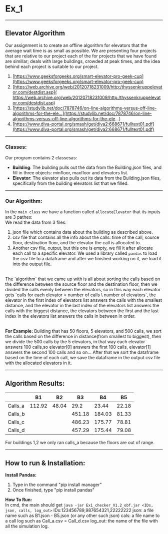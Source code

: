 # Ex_1
---
## Elevator Algorithm 
Our assignment is to create an offline algorithm for elevators that the average wait time is as small as possible.
We are presenting four projects that are relative to our project each of the for projects that we have found are simillar; deals with large buildings, crowded at peak times, and the idea behind each project is suitable to our project. 
1) [https://www.geeksforgeeks.org/smart-elevator-pro-geek-cup](https://www.geeksforgeeks.org/smart-elevator-pro-geek-cup)
2) [https://web.archive.org/web/20120718231009/http:/thyssenkruppelevator.com/destdist.asp]( https://web.archive.org/web/20120718231009/http:/thyssenkruppelevator.com/destdist.asp)
3) [https://studylib.net/doc/7878746/on-line-algorithms-versus-off-line-algorithms-for-the-ele...](https://studylib.net/doc/7878746/on-line-algorithms-versus-off-line-algorithms-for-the-ele...)
4) [https://www.diva-portal.org/smash/get/diva2:668671/fulltext01.pdf](https://www.diva-portal.org/smash/get/diva2:668671/fulltext01.pdf)
---
### Classes:
Our program contains 2 classesas:
- __Building__: The building pulls out the data from the Building.json files, and fill in three objects: minfloor, maxfloor and elevators list.
- __Elevator__: The elevator also pulls out its data from the Building.json files, specifically from the building elevators list that we filled.
---
### Our Algorithm:
In the `main class` we have a function called `allocateElevator` that its inputs are 3 pathes: <br>
We read the data from 3 files:
1) json file which contains data about the building as described above.
2) csv file that contains all the info about the calls: time of the call, source floor, destination floor, and the elevator the call is allocated to.
3) Another csv file, output, but this one is empty, we fill it after allocate each call to a specific elevator. 
We used a library called `pandas` to load the csv file to a dataframe and after we finished working on it, we load it into the output file.
<br>
The `algorithm` that we came up with is all about sorting the calls based on the difference between the source floor and the destination floor, then we divided the calls evenly between the elevators, so in this way each elevator gets `calls for each elevator = number of calls \ number of elevators`, the elevator in the first index of elevators list answers the calls with the smallest distance, and the elevator in the last index of the elevators list answers the calls with the biggest distance, the elevators between the first and the last index in the elevators list answers the calls in between in order.<br><br>

**For Example:** Building that has 50 floors, 5 elevators, and 500 calls, we sort the calls based on the difference in distance(from smallest to biggest), then we divide the 500 calls by the 5 elevators, in that way each elevator answers 100 calls,so elevator[0] answers the first 100 calls, elevator[1] answers the second 100 calls and so on...
After that we sort the dataframe based on the time of each call, we save the dataframe in the output csv file with the allocated elevators in it. <br>

---
## Algorithm Results:

|   	    | B1     |	B2	| B3   |	B4  |	B5   |
|---------|--------|------|------|------|------|
| Calls_a |	112.92 |48.04 | 29.2 |23.44 |22.18|
| Calls_b	|		     |      |451.18|184.03|81.33|
| Calls_c	|		     |      |486.23|175.77|78.81|
| Calls_d	|		     |      |457.29|175.44|79.08|

For buildings 1,2 we only ran calls_a because the floors are out of range.

---
## How to run & Installation:

__Install Pandas:__ 
1) Type in the command "pip install manager"
2) Once finished, type "pip install pandas"

__How To Run:__ <br>
In cmd, the main should get `java -jar Ex1_checker_V1.2_obf.jar <IDs, json, calls, log_out>`
IDs:123456789,987654321,22222222
json: a file name such as B1.json - B5.json (or any other such json)
cals: a file name to a call log such as Call_a.csv = Call_d.csv
log_out: the name of the file with all the simulation log.



